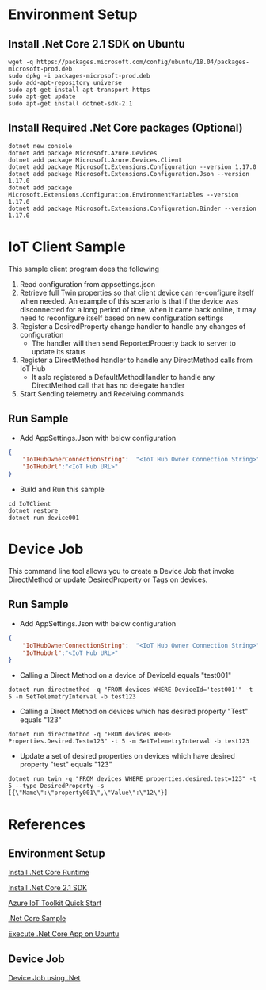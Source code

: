 Environment Setup
=================

## Install .Net Core 2.1 SDK on Ubuntu
```shell
wget -q https://packages.microsoft.com/config/ubuntu/18.04/packages-microsoft-prod.deb
sudo dpkg -i packages-microsoft-prod.deb
sudo add-apt-repository universe
sudo apt-get install apt-transport-https
sudo apt-get update
sudo apt-get install dotnet-sdk-2.1
```

## Install Required .Net Core packages (Optional)

```shell
dotnet new console
dotnet add package Microsoft.Azure.Devices
dotnet add package Microsoft.Azure.Devices.Client
dotnet add package Microsoft.Extensions.Configuration --version 1.17.0
dotnet add package Microsoft.Extensions.Configuration.Json --version 1.17.0
dotnet add package Microsoft.Extensions.Configuration.EnvironmentVariables --version 1.17.0
dotnet add package Microsoft.Extensions.Configuration.Binder --version 1.17.0
```


IoT Client Sample
=================

This sample client program does the following

1.  Read configuration from appsettings.json
2.  Retrieve full Twin properties so that client device can re-configure itself when needed.
    An example of this scenario is that if the device was disconnected for a long period of time, when it
    came back online, it may need to reconfigure itself based on new configuration settings
3.  Register a DesiredProperty change handler to handle any changes of configuration
    -   The handler will then send ReportedProperty back to server to update its status
4.  Register a DirectMethod handler to handle any DirectMethod calls from IoT Hub
    -   It aslo registered a DefaultMethodHandler to handle any DirectMethod call that has no delegate handler
5.  Start Sending telemetry and Receiving commands 

## Run Sample

-   Add AppSettings.Json with below configuration

```json
{
    "IoTHubOwnerConnectionString":  "<IoT Hub Owner Connection String>" ,
    "IoTHubUrl":"<IoT Hub URL>"
}
```

-   Build and Run this sample
```shell
cd IoTClient
dotnet restore
dotnet run device001
```

Device Job
==========

This command line tool allows you to create a Device Job that invoke DirectMethod or update DesiredProperty or Tags on devices.

## Run Sample

-   Add AppSettings.Json with below configuration

```json
{
    "IoTHubOwnerConnectionString":  "<IoT Hub Owner Connection String>" ,
    "IoTHubUrl":"<IoT Hub URL>"
}
```

-   Calling a Direct Method on a device of DeviceId equals "test001"

```shell
dotnet run directmethod -q "FROM devices WHERE DeviceId='test001'" -t 5 -m SetTelemetryInterval -b test123
```
-   Calling a Direct Method on devices which has desired property "Test" equals "123"
```
dotnet run directmethod -q "FROM devices WHERE Properties.Desired.Test=123" -t 5 -m SetTelemetryInterval -b test123
```

-   Update a set of desired properties on devices which have desired property "test" equals "123"

```shell
dotnet run twin -q "FROM devices WHERE properties.desired.test=123" -t 5 --type DesiredProperty -s [{\"Name\":\"property001\",\"Value\":\"12\"}]
```

References
==========

## Environment Setup
[Install .Net Core Runtime](https://docs.microsoft.com/zh-tw/dotnet/core/linux-prerequisites?tabs=netcore2x)

[Install .Net Core 2.1 SDK](https://dotnet.microsoft.com/download/linux-package-manager/rhel/sdk-2.1.300)

[Azure IoT Toolkit Quick Start](https://github.com/Microsoft/vscode-azure-iot-toolkit/wiki/Quickstart-.NET)

[.Net Core Sample](https://docs.microsoft.com/en-us/azure/iot-hub/quickstart-send-telemetry-dotnet#read-the-telemetry-from-your-hub)


[Execute .Net Core App on Ubuntu](https://stackoverflow.com/questions/46843863/how-to-run-net-core-console-app-on-linux)


## Device Job
[Device Job using .Net](https://docs.microsoft.com/zh-tw/azure/iot-hub/iot-hub-csharp-csharp-schedule-jobs)